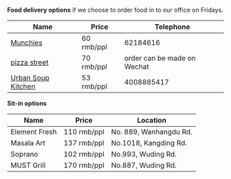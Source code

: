**Food delivery options** if we choose to order food in to our office on Fridays.

Name|Price|Telephone
-----|-----|-------
[Munchies](http://www.munchies.cn/)|60 rmb/ppl  |62184616
[pizza street](www.pizza-street.com)|70 rmb/ppl| order can be made on Wechat
[Urban Soup Kitchen](http://www.urbansoupkitchen.com/)|53 rmb/ppl  |4008885417

**Sit-in options**

Name|Price|Location
-----|----|-----
Element Fresh|110 rmb/ppl|No. 889, Wanhangdu Rd.
Masala Art|137 rmb/ppl|No.1018, Kangding Rd.
Soprano|102 rmb/ppl|No.993, Wuding Rd.
MUST Grill|170 rmb/ppl|No.887, Wuding Rd.